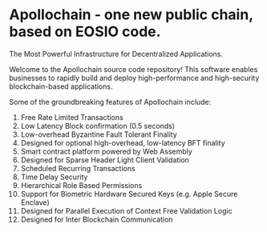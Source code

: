 # Apollochain - one new public chain, based on EOSIO code.
The Most Powerful Infrastructure for Decentralized Applications.

Welcome to the Apollochain source code repository! This software enables businesses to rapidly build and deploy high-performance and high-security blockchain-based applications.

Some of the groundbreaking features of Apollochain include:

1. Free Rate Limited Transactions 
1. Low Latency Block confirmation (0.5 seconds)
1. Low-overhead Byzantine Fault Tolerant Finality
1. Designed for optional high-overhead, low-latency BFT finality 
1. Smart contract platform powered by Web Assembly
1. Designed for Sparse Header Light Client Validation
1. Scheduled Recurring Transactions 
1. Time Delay Security
1. Hierarchical Role Based Permissions
1. Support for Biometric Hardware Secured Keys (e.g. Apple Secure Enclave)
1. Designed for Parallel Execution of Context Free Validation Logic
1. Designed for Inter Blockchain Communication 
